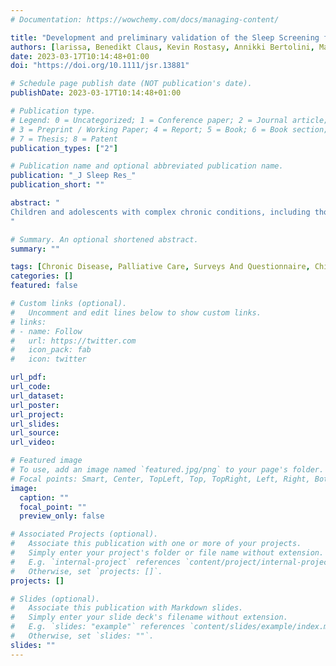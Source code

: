 ```yaml
---
# Documentation: https://wowchemy.com/docs/managing-content/

title: "Development and preliminary validation of the Sleep Screening for Children and Adolescents with Complex Chronic Conditions (SCAC)"
authors: [larissa, Benedikt Claus, Kevin Rostasy, Annikki Bertolini, Mareike Schmimmel, Michael C. Frühwald, Georg Classen, boris, julia]
date: 2023-03-17T10:14:48+01:00
doi: "https://doi.org/10.1111/jsr.13881"

# Schedule page publish date (NOT publication's date).
publishDate: 2023-03-17T10:14:48+01:00

# Publication type.
# Legend: 0 = Uncategorized; 1 = Conference paper; 2 = Journal article;
# 3 = Preprint / Working Paper; 4 = Report; 5 = Book; 6 = Book section;
# 7 = Thesis; 8 = Patent
publication_types: ["2"]

# Publication name and optional abbreviated publication name.
publication: "_J Sleep Res_"
publication_short: ""

abstract: "
Children and adolescents with complex chronic conditions, including those with life-threatening or life-limiting conditions, are a heterogeneous population. Many individuals exhibit sleep abnormalities that are measurable by proxy questionnaires. No suitable instrument to assess the wide range of different complex chronic conditions is currently available. The aim of the present study was to develop a screening tool—the Sleep Screening for Children and Adolescents with Complex Chronic Conditions—to effectively obtain sleep behaviour information in this population. Following a mixed-method design, potential items for the Sleep Screening for Children and Adolescents with Complex Chronic Conditions questionnaire were defined through literature research and expert meetings. In a pre-test with N = 60 family and professional caregivers, the items' relevance and comprehensibility as well as the instrument's overall design were assessed. For the main test, N = 315 participants were recruited in three tertiary paediatric hospitals. A principal components analysis detected the questionnaire's scales. Item analysis focused on mean values, range, difficulty and discriminatory power. Convergent validation of the Sleep Screening for Children and Adolescents with Complex Chronic Conditions was assessed via correlations between scale items. Most patients had neurological or neuromuscular diseases. Four scales (“Falling and staying asleep”, “Sleep-associated respiration and arousal”, “Daytime sleepiness” and “Sleep-associated movements”) emerged. The item analysis showed satisfactory discriminative power. In the preliminary validation, all scales correlated positively with a child's care level and with various sleep circumstances items. Three scales additionally correlated with the number of complex chronic condition diagnoses. This newly developed questionnaire can provide clinicians with first indications of possible sleep problems in a growing paediatric population.
"

# Summary. An optional shortened abstract.
summary: ""

tags: [Chronic Disease, Palliative Care, Surveys And Questionnaire, Children, Adolescents, Chronic Pain, Fatigue, Sleep, Chronic Pain]
categories: []
featured: false

# Custom links (optional).
#   Uncomment and edit lines below to show custom links.
# links:
# - name: Follow
#   url: https://twitter.com
#   icon_pack: fab
#   icon: twitter

url_pdf:
url_code:
url_dataset:
url_poster:
url_project:
url_slides:
url_source:
url_video:

# Featured image
# To use, add an image named `featured.jpg/png` to your page's folder. 
# Focal points: Smart, Center, TopLeft, Top, TopRight, Left, Right, BottomLeft, Bottom, BottomRight.
image:
  caption: ""
  focal_point: ""
  preview_only: false

# Associated Projects (optional).
#   Associate this publication with one or more of your projects.
#   Simply enter your project's folder or file name without extension.
#   E.g. `internal-project` references `content/project/internal-project/index.md`.
#   Otherwise, set `projects: []`.
projects: []

# Slides (optional).
#   Associate this publication with Markdown slides.
#   Simply enter your slide deck's filename without extension.
#   E.g. `slides: "example"` references `content/slides/example/index.md`.
#   Otherwise, set `slides: ""`.
slides: ""
---
```

